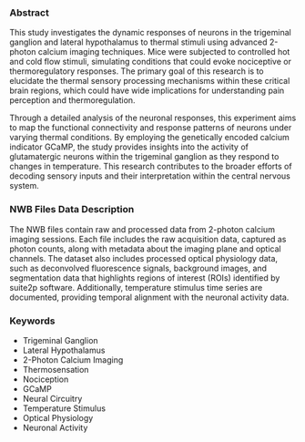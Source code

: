 ### Abstract

This study investigates the dynamic responses of neurons in the trigeminal ganglion and lateral hypothalamus to thermal stimuli using advanced 2-photon calcium imaging techniques. Mice were subjected to controlled hot and cold flow stimuli, simulating conditions that could evoke nociceptive or thermoregulatory responses. The primary goal of this research is to elucidate the thermal sensory processing mechanisms within these critical brain regions, which could have wide implications for understanding pain perception and thermoregulation.

Through a detailed analysis of the neuronal responses, this experiment aims to map the functional connectivity and response patterns of neurons under varying thermal conditions. By employing the genetically encoded calcium indicator GCaMP, the study provides insights into the activity of glutamatergic neurons within the trigeminal ganglion as they respond to changes in temperature. This research contributes to the broader efforts of decoding sensory inputs and their interpretation within the central nervous system.

### NWB Files Data Description

The NWB files contain raw and processed data from 2-photon calcium imaging sessions. Each file includes the raw acquisition data, captured as photon counts, along with metadata about the imaging plane and optical channels. The dataset also includes processed optical physiology data, such as deconvolved fluorescence signals, background images, and segmentation data that highlights regions of interest (ROIs) identified by suite2p software. Additionally, temperature stimulus time series are documented, providing temporal alignment with the neuronal activity data.

### Keywords

- Trigeminal Ganglion
- Lateral Hypothalamus
- 2-Photon Calcium Imaging
- Thermosensation
- Nociception
- GCaMP
- Neural Circuitry
- Temperature Stimulus
- Optical Physiology
- Neuronal Activity